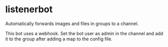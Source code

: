 # listenerbot
Automatically forwards images and files in groups to a channel.

This bot uses a webhook. Set the bot user as admin in the channel and add it to the group after adding a map to the config file. 
